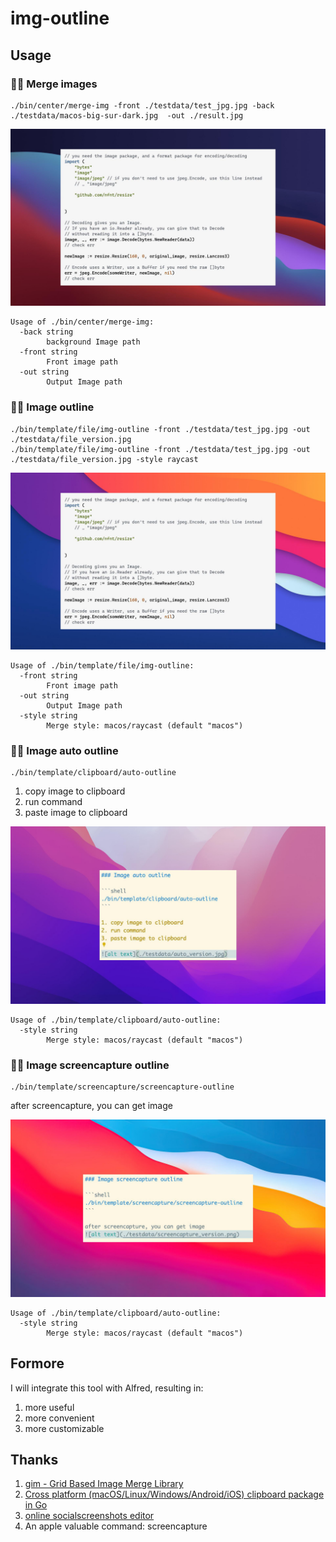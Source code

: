 # img-outline

## Usage

### 🚶🚶 Merge images

```shell
./bin/center/merge-img -front ./testdata/test_jpg.jpg -back ./testdata/macos-big-sur-dark.jpg  -out ./result.jpg
```

![alt text](./testdata/result.jpg)

```shell
Usage of ./bin/center/merge-img:
  -back string
    	background Image path
  -front string
    	Front image path
  -out string
    	Output Image path
```


### 🏃🏃 Image outline

```shell
./bin/template/file/img-outline -front ./testdata/test_jpg.jpg -out ./testdata/file_version.jpg
./bin/template/file/img-outline -front ./testdata/test_jpg.jpg -out ./testdata/file_version.jpg -style raycast
```

![alt text](./testdata/file_version.jpg)

```shell
Usage of ./bin/template/file/img-outline:
  -front string
        Front image path
  -out string
        Output Image path
  -style string
        Merge style: macos/raycast (default "macos")
```


### 👫👫 Image auto outline

```shell
./bin/template/clipboard/auto-outline
```

1. copy image to clipboard
2. run command
3. paste image to clipboard

![alt text](./testdata/auto_version.png)

```shell
Usage of ./bin/template/clipboard/auto-outline:
  -style string
        Merge style: macos/raycast (default "macos")
```


### 🙋🙋 Image screencapture outline

```shell
./bin/template/screencapture/screencapture-outline
```

after screencapture, you can get image 

![alt text](./testdata/screencapture_version.png)

```shell
Usage of ./bin/template/clipboard/auto-outline:
  -style string
        Merge style: macos/raycast (default "macos")
```


## Formore

I will integrate this tool with Alfred, resulting in:

1. more useful
2. more convenient
3. more customizable


## Thanks
1. [gim - Grid Based Image Merge Library](https://github.com/ozankasikci/go-image-merge)
2. [Cross platform (macOS/Linux/Windows/Android/iOS) clipboard package in Go](https://github.com/golang-design/clipboard)
3. [online socialscreenshots editor](https://socialscreenshots.com/editor)
4. An apple valuable command: screencapture

